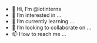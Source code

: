- 👋 Hi, I’m @iotinterns
- 👀 I’m interested in ...
- 🌱 I’m currently learning ...
- 💞️ I’m looking to collaborate on ...
- 📫 How to reach me ...

<!---
iotinterns/iotinterns is a ✨ special ✨ repository because its `README.md` (this file) appears on your GitHub profile.
You can click the Preview link to take a look at your changes.
--->
